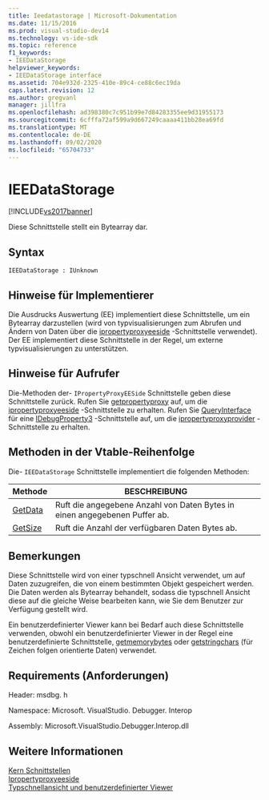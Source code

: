 ```yaml
---
title: Ieedatastorage | Microsoft-Dokumentation
ms.date: 11/15/2016
ms.prod: visual-studio-dev14
ms.technology: vs-ide-sdk
ms.topic: reference
f1_keywords:
- IEEDataStorage
helpviewer_keywords:
- IEEDataStorage interface
ms.assetid: 704e932d-2325-410e-89c4-ce88c6ec19da
caps.latest.revision: 12
ms.author: gregvanl
manager: jillfra
ms.openlocfilehash: ad398380c7c951b99e7d84283355ee9d31955173
ms.sourcegitcommit: 6cfffa72af599a9d667249caaaa411bb28ea69fd
ms.translationtype: MT
ms.contentlocale: de-DE
ms.lasthandoff: 09/02/2020
ms.locfileid: "65704733"
---
```

# <a name="ieedatastorage"></a>IEEDataStorage
[!INCLUDE[vs2017banner](../../../includes/vs2017banner.md)]

Diese Schnittstelle stellt ein Bytearray dar.  
  
## <a name="syntax"></a>Syntax  
  
```  
IEEDataStorage : IUnknown  
```  
  
## <a name="notes-for-implementers"></a>Hinweise für Implementierer  
 Die Ausdrucks Auswertung (EE) implementiert diese Schnittstelle, um ein Bytearray darzustellen (wird von typvisualisierungen zum Abrufen und Ändern von Daten über die [ipropertyproxyeeside](../../../extensibility/debugger/reference/ipropertyproxyeeside.md) -Schnittstelle verwendet). Der EE implementiert diese Schnittstelle in der Regel, um externe typvisualisierungen zu unterstützen.  
  
## <a name="notes-for-callers"></a>Hinweise für Aufrufer  
 Die-Methoden der- `IPropertyProxyEESide` Schnittstelle geben diese Schnittstelle zurück. Rufen Sie [getpropertyproxy](../../../extensibility/debugger/reference/ipropertyproxyprovider-getpropertyproxy.md) auf, um die [ipropertyproxyeeside](../../../extensibility/debugger/reference/ipropertyproxyeeside.md) -Schnittstelle zu erhalten. Rufen Sie [QueryInterface](https://msdn.microsoft.com/library/62fce95e-aafa-4187-b50b-e6611b74c3b3) für eine [IDebugProperty3](../../../extensibility/debugger/reference/idebugproperty3.md) -Schnittstelle auf, um die [ipropertyproxyprovider](../../../extensibility/debugger/reference/ipropertyproxyprovider.md) -Schnittstelle zu erhalten.  
  
## <a name="methods-in-vtable-order"></a>Methoden in der Vtable-Reihenfolge  
 Die- `IEEDataStorage` Schnittstelle implementiert die folgenden Methoden:  
  
|Methode|BESCHREIBUNG|  
|------------|-----------------|  
|[GetData](../../../extensibility/debugger/reference/ieedatastorage-getdata.md)|Ruft die angegebene Anzahl von Daten Bytes in einen angegebenen Puffer ab.|  
|[GetSize](../../../extensibility/debugger/reference/ieedatastorage-getsize.md)|Ruft die Anzahl der verfügbaren Daten Bytes ab.|  
  
## <a name="remarks"></a>Bemerkungen  
 Diese Schnittstelle wird von einer typschnell Ansicht verwendet, um auf Daten zuzugreifen, die von einem bestimmten Objekt gespeichert werden. Die Daten werden als Bytearray behandelt, sodass die typschnell Ansicht diese auf die gleiche Weise bearbeiten kann, wie Sie dem Benutzer zur Verfügung gestellt wird.  
  
 Ein benutzerdefinierter Viewer kann bei Bedarf auch diese Schnittstelle verwenden, obwohl ein benutzerdefinierter Viewer in der Regel eine benutzerdefinierte Schnittstelle, [getmemorybytes](../../../extensibility/debugger/reference/idebugproperty2-getmemorybytes.md) oder [getstringchars](../../../extensibility/debugger/reference/idebugproperty3-getstringchars.md) (für Zeichen folgen orientierte Daten) verwendet.  
  
## <a name="requirements"></a>Requirements (Anforderungen)  
 Header: msdbg. h  
  
 Namespace: Microsoft. VisualStudio. Debugger. Interop  
  
 Assembly: Microsoft.VisualStudio.Debugger.Interop.dll  
  
## <a name="see-also"></a>Weitere Informationen  
 [Kern Schnittstellen](../../../extensibility/debugger/reference/core-interfaces.md)   
 [Ipropertyproxyeeside](../../../extensibility/debugger/reference/ipropertyproxyeeside.md)   
 [Typschnellansicht und benutzerdefinierter Viewer](../../../extensibility/debugger/type-visualizer-and-custom-viewer.md)
